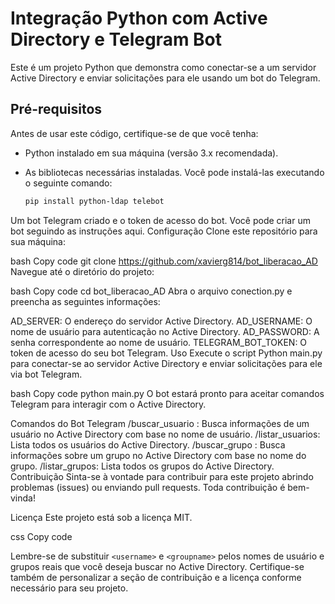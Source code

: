 
# Integração Python com Active Directory e Telegram Bot

Este é um projeto Python que demonstra como conectar-se a um servidor Active Directory e enviar solicitações para ele usando um bot do Telegram.

## Pré-requisitos

Antes de usar este código, certifique-se de que você tenha:

- Python instalado em sua máquina (versão 3.x recomendada).
- As bibliotecas necessárias instaladas. Você pode instalá-las executando o seguinte comando:

  ```bash
  pip install python-ldap telebot
Um bot Telegram criado e o token de acesso do bot. Você pode criar um bot seguindo as instruções aqui.
Configuração
Clone este repositório para sua máquina:

bash
Copy code
git clone https://github.com/xavierg814/bot_liberacao_AD
Navegue até o diretório do projeto:

bash
Copy code
cd bot_liberacao_AD
Abra o arquivo conection.py e preencha as seguintes informações:

AD_SERVER: O endereço do servidor Active Directory.
AD_USERNAME: O nome de usuário para autenticação no Active Directory.
AD_PASSWORD: A senha correspondente ao nome de usuário.
TELEGRAM_BOT_TOKEN: O token de acesso do seu bot Telegram.
Uso
Execute o script Python main.py para conectar-se ao servidor Active Directory e enviar solicitações para ele via bot Telegram.

bash
Copy code
python main.py
O bot estará pronto para aceitar comandos Telegram para interagir com o Active Directory.

Comandos do Bot Telegram
/buscar_usuario <username>: Busca informações de um usuário no Active Directory com base no nome de usuário.
/listar_usuarios: Lista todos os usuários do Active Directory.
/buscar_grupo <groupname>: Busca informações sobre um grupo no Active Directory com base no nome do grupo.
/listar_grupos: Lista todos os grupos do Active Directory.
Contribuição
Sinta-se à vontade para contribuir para este projeto abrindo problemas (issues) ou enviando pull requests. Toda contribuição é bem-vinda!

Licença
Este projeto está sob a licença MIT.

css
Copy code

Lembre-se de substituir `<username>` e `<groupname>` pelos nomes de usuário e grupos reais que você deseja buscar no Active Directory. Certifique-se também de personalizar a seção de contribuição e a licença conforme necessário para seu projeto.
